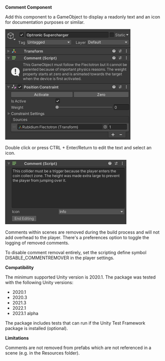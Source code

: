 **Comment Component**

Add this component to a GameObject to display a readonly text and 
an icon for documentation purposes or similar.

![img](Documentation~/MainExample.png)

Double click or press CTRL + Enter/Return to edit the text and select an icon.

![img](Documentation~/MainExample_Editing.png)

Comments within scenes are removed during the build process and will not add overhead to the player.
There's a preferences option to toggle the logging of removed comments.

To disable comment removal entirely, set the scripting define symbol DISABLE_COMMENTREMOVER in the player settings.

**Compatibility**

The minimum supported Unity version is 2020.1. The package was tested with the following Unity versions:
 - 2020.1
 - 2020.3
 - 2021.3
 - 2022.1
 - 2023.1 alpha
 
 The package includes tests that can run if the Unity Test Framework package is installed (optional).

**Limitations**

Comments are not removed from prefabs which are not referenced in a scene (e.g. in the Resources folder).
